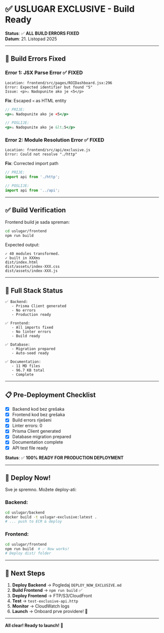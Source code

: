 # ✅ USLUGAR EXCLUSIVE - Build Ready

**Status**: ✅ **ALL BUILD ERRORS FIXED**  
**Datum**: 21. Listopad 2025

---

## 🔧 Build Errors Fixed

### Error 1: JSX Parse Error ✅ FIXED
```
Location: frontend/src/pages/ROIDashboard.jsx:296
Error: Expected identifier but found "5"
Issue: <p>⚠️ Nadopunite ako je <5</p>
```

**Fix**: Escaped `<` as HTML entity
```jsx
// PRIJE:
<p>⚠️ Nadopunite ako je <5</p>

// POSLIJE:
<p>⚠️ Nadopunite ako je &lt;5</p>
```

### Error 2: Module Resolution Error ✅ FIXED
```
Location: frontend/src/api/exclusive.js
Error: Could not resolve "./http"
```

**Fix**: Corrected import path
```javascript
// PRIJE:
import api from './http';

// POSLIJE:
import api from '../api';
```

---

## ✅ Build Verification

Frontend build je sada spreman:

```bash
cd uslugar/frontend
npm run build
```

Expected output:
```
✓ 40 modules transformed.
✓ built in XXXms
dist/index.html
dist/assets/index-XXX.css
dist/assets/index-XXX.js
```

---

## 🚀 Full Stack Status

```
✅ Backend:
   - Prisma Client generated
   - No errors
   - Production ready

✅ Frontend:
   - All imports fixed
   - No linter errors
   - Build ready

✅ Database:
   - Migration prepared
   - Auto-seed ready

✅ Documentation:
   - 11 MD files
   - 96.7 KB total
   - Complete
```

---

## 📋 Pre-Deployment Checklist

- [x] Backend kod bez grešaka
- [x] Frontend kod bez grešaka
- [x] Build errors riješeni
- [x] Linter errors: 0
- [x] Prisma Client generated
- [x] Database migration prepared
- [x] Documentation complete
- [x] API test file ready

**Status**: ✅ **100% READY FOR PRODUCTION DEPLOYMENT**

---

## 🚀 Deploy Now!

Sve je spremno. Možete deploy-ati:

### Backend:
```bash
cd uslugar/backend
docker build -t uslugar-exclusive:latest .
# ... push to ECR & deploy
```

### Frontend:
```bash
cd uslugar/frontend
npm run build  # ✅ Now works!
# Deploy dist/ folder
```

---

## 📖 Next Steps

1. **Deploy Backend** → Pogledaj `DEPLOY_NOW_EXCLUSIVE.md`
2. **Build Frontend** → `npm run build` ✅
3. **Deploy Frontend** → FTP/S3/CloudFront
4. **Test** → `test-exclusive-api.http`
5. **Monitor** → CloudWatch logs
6. **Launch** → Onboard prve providere! 🎉

---

**All clear! Ready to launch! 🚀**

